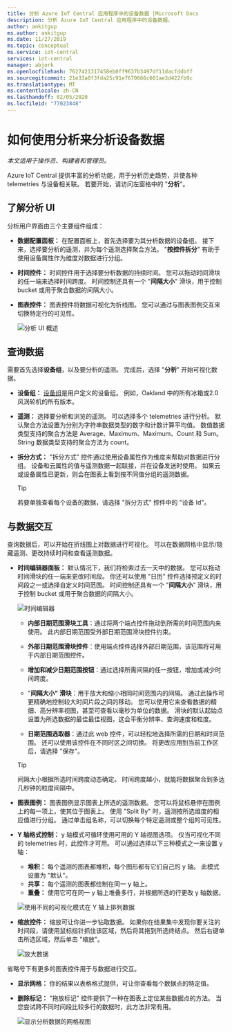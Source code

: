 ```yaml
---
title: 分析 Azure IoT Central 应用程序中的设备数据 |Microsoft Docs
description: 分析 Azure IoT Central 应用程序中的设备数据。
author: ankitgup
ms.author: ankitgup
ms.date: 11/27/2019
ms.topic: conceptual
ms.service: iot-central
services: iot-central
manager: abjork
ms.openlocfilehash: 7627421317458eb0ff9637b3497df11dacfddbff
ms.sourcegitcommit: 21e33a0f3fda25c91e7670666c601ae3d422fb9c
ms.translationtype: MT
ms.contentlocale: zh-CN
ms.lasthandoff: 02/05/2020
ms.locfileid: "77023848"
---
```

# <a name="how-to-use-analytics-to-analyze-device-data"></a>如何使用分析来分析设备数据

*本文适用于操作员、构建者和管理员。*



Azure IoT Central 提供丰富的分析功能，用于分析历史趋势，并使各种 telemetries 与设备相关联。 若要开始，请访问左窗格中的 "**分析**"。

## <a name="understanding-the-analytics-ui"></a>了解分析 UI
分析用户界面由三个主要组件组成：
- **数据配置面板：** 在配置面板上，首先选择要为其分析数据的设备组。 接下来，选择要分析的遥测，并为每个遥测选择聚合方法。 "**按控件拆分**" 有助于使用设备属性作为维度对数据进行分组。

- **时间控件：** 时间控件用于选择要分析数据的持续时间。 您可以拖动时间滑块的任一端来选择时间跨度。 时间控制还具有一个 "**间隔大小**" 滑块，用于控制 bucket 或用于聚合数据的间隔大小。 

- **图表控件：** 图表控件将数据可视化为折线图。 您可以通过与图表图例交互来切换特定行的可见性。 


  ![分析 UI 概述](media/howto-create-analytics/analyticsui.png)


## <a name="querying-your-data"></a>查询数据

需要首先选择**设备组**，以及要分析的遥测。 完成后，选择 "**分析**" 开始可视化数据。

- **设备组：** [设备组](tutorial-use-device-groups.md)是用户定义的设备组。 例如，Oakland 中的所有冰箱或2.0 风涡轮机的所有版本。

- **遥测：** 选择要分析和浏览的遥测。 可以选择多个 telemetries 进行分析。 默认聚合方法设置为分别为字符串数据类型的数字和计数计算平均值。 数值数据类型支持的聚合方法是 Average、Maximum、Maximum、Count 和 Sum。  String 数据类型支持的聚合方法为 count。

- **拆分方式：** "拆分方式" 控件通过使用设备属性作为维度来帮助对数据进行分组。 设备和云属性的值与遥测数据一起联接，并在设备发送时使用。 如果云或设备属性已更新，则会在图表上看到按不同值分组的遥测数据。

    > [!TIP]
    > 若要单独查看每个设备的数据，请选择 "拆分方式" 控件中的 "设备 Id"。

## <a name="interacting-with-your-data"></a>与数据交互

查询数据后，可以开始在折线图上对数据进行可视化。 可以在数据网格中显示/隐藏遥测、更改持续时间和查看遥测数据。

- **时间编辑器面板：** 默认情况下，我们将检索过去一天中的数据。 您可以拖动时间滑块的任一端来更改时间段。 你还可以使用 "日历" 控件选择预定义的时间段之一或选择自定义时间范围。 时间控制还具有一个 "**间隔大小**" 滑块，用于控制 bucket 或用于聚合数据的间隔大小。

    ![时间编辑器](media/howto-create-analytics/timeeditorpanel.png)

    - **内部日期范围滑块工具**：通过将两个端点控件拖动到所需的时间范围内来使用。 此内部日期范围受外部日期范围滑块控件约束。
    
   
    - **外部日期范围滑块控件**：使用端点控件选择外部日期范围，该范围将可用于内部日期范围控件。

    - **增加和减少日期范围按钮**：通过选择所需间隔的任一按钮，增加或减少时间跨度。

    - "**间隔大小" 滑块**：用于放大和缩小相同时间范围内的间隔。 通过此操作可更精确地控制较大时间片段之间的移动。 您可以使用它来查看数据的精细、高分辨率视图，甚至可查看以毫秒为单位的数据。 滑块的默认起始点设置为所选数据的最佳最佳视图，这会平衡分辨率、查询速度和粒度。
    
    - **日期范围选取器**：通过此 web 控件，可以轻松地选择所需的日期和时间范围。 还可以使用该控件在不同时区之间切换。 将更改应用到当前工作区后，请选择 "保存"。

    > [!TIP]
    > 间隔大小根据所选时间跨度动态确定。 时间跨度越小，就能将数据聚合到多达几秒钟的粒度间隔中。


- **图表图例：** 图表图例显示图表上所选的遥测数据。 您可以将鼠标悬停在图例上的每一项上，使其位于图表上。 使用 "Split By" 时，遥测按所选维度的相应值进行分组。 通过单击组名称，可以切换每个特定遥测或整个组的可见性。  


- **Y 轴格式控制：** y 轴模式可循环使用可用的 Y 轴视图选项。 仅当可视化不同的 telemetries 时，此控件才可用。 可以通过选择以下三种模式之一来设置 y 轴：

    - **堆积：** 每个遥测的图表都堆积，每个图形都有它们自己的 y 轴。 此模式设置为 "默认"。
    - **共享：** 每个遥测的图表都绘制在同一 y 轴上。
    - **重叠：** 使用它可在同一 y 轴上堆叠多行，并根据所选的行更改 y 轴数据。

  ![使用不同的可视化模式在 Y 轴上排列数据](media/howto-create-analytics/yaxiscontrol.png)

- **缩放控件：** 缩放可让你进一步钻取数据。 如果你在结果集中发现你要关注的时间段，请使用鼠标指针抓住该区域，然后将其拖到所选终结点。 然后右键单击所选区域，然后单击 "缩放"。

  ![放大数据](media/howto-create-analytics/zoom.png)

省略号下有更多的图表控件用于与数据进行交互。

- **显示网格：** 你的结果以表格格式提供，可让你查看每个数据点的特定值。

- **删除标记：** "拖放标记" 控件提供了一种在图表上定位某些数据点的方法。 当您尝试跨不同时间段比较多行的数据时，此方法非常有用。

  ![显示分析数据的网格视图](media/howto-create-analytics/additionalchartcontrols.png)